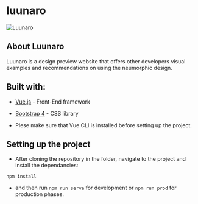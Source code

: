 # luunaro

![Luunaro](https://github.com/yoseychan/luunaro/blob/master/public/image/luunaro.png)

## About Luunaro
Luunaro is a design preview website that offers other developers visual examples and recommendations on using the neumorphic design.

## Built with:
- [Vue.js](https://vuejs.org/) - Front-End framework 
- [Bootstrap 4](https://getbootstrap.com/) - CSS library

- Plese make sure that Vue CLI is installed before setting up the project.

## Setting up the project


- After cloning the repository in the folder, navigate to the project and install the dependancies:
```
npm install
```
- and then run `npm run serve` for development or `npm run prod` for production phases.
```


